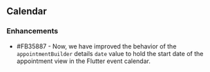 ## Calendar

### Enhancements

* \#FB35887 - Now, we have improved the behavior of the `appointmentBuilder` details `date` value to hold the start date of the appointment view in the Flutter event calendar.